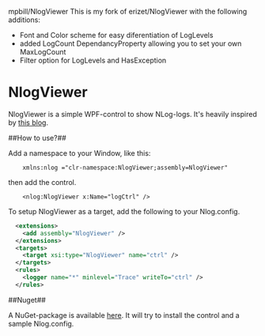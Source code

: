 [1]: http://dotnetsolutionsbytomi.blogspot.se/2011/06/creating-awesome-logging-control-with.html
[nuget]: https://nuget.org/packages/NlogViewer/

mpbill/NlogViewer
This is my fork of erizet/NlogViewer with the following additions:
* Font and Color scheme for easy diferentiation of LogLevels
* added LogCount DependancyProperty allowing you to set your own MaxLogCount
* Filter option for LogLevels and HasException


NlogViewer
==========

NlogViewer is a simple WPF-control to show NLog-logs. It's heavily inspired by [this blog][1].

##How to use?##

Add a namespace to your Window, like this:

        xmlns:nlog ="clr-namespace:NlogViewer;assembly=NlogViewer"

then add the control.

        <nlog:NlogViewer x:Name="logCtrl" /> 

To setup NlogViewer as a target, add the following to your Nlog.config.

```xml
  <extensions>
    <add assembly="NlogViewer" />
  </extensions>
  <targets>
    <target xsi:type="NlogViewer" name="ctrl" />
  </targets>
  <rules>
    <logger name="*" minlevel="Trace" writeTo="ctrl" />
  </rules>
```

##Nuget##

A NuGet-package is available [here][nuget]. It will try to install the control and a sample Nlog.config.
